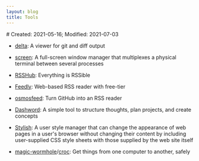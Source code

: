 ```yaml
---
layout: blog
title: Tools
---
```

<span class="hidden-text"># Created: 2021-05-16; Modified: 2021-07-03</span>

- [delta](https://github.com/dandavison/delta): A viewer for git and diff output

- [screen](https://www.gnu.org/software/screen/manual/screen.html): A full-screen window manager that multiplexes a physical terminal between several processes

- [RSSHub](https://github.com/DIYgod/RSSHub): Everything is RSSible

- [Feedly](https://feedly.com/): Web-based RSS reader with free-tier

- [osmosfeed](https://github.com/osmoscraft/osmosfeed): Turn GitHub into an RSS reader

- [Dashword](https://dashword.app/): A simple tool to structure thoughts, plan projects, and create concepts

- [Stylish](https://en.wikipedia.org/wiki/Stylish): A user style manager that can change the appearance of web pages in a user's browser without changing their content by including user-supplied CSS style sheets with those supplied by the web site itself

- [magic-wormhole](https://github.com/magic-wormhole/magic-wormhole)/[croc](https://github.com/schollz/croc): Get things from one computer to another, safely
